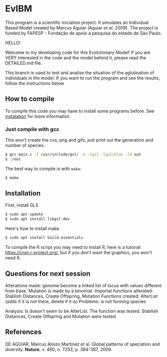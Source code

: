 # EvIBM

This program is a scientific iniciation project. It simulates an Individual Based Model created by Marcus Aguiar (Aguiar _et al_, 2009). The project is funded by FAPESP - Fundação de apoio a pesquisa do estado de São Paulo.

HELLO!

Welcome to my developing code for this Evolutionary Model! If you are VERY interested in the code and the model behind it, please read the DETAILED.md file.

This branch is used to test and analise the situation of the aglutination of individuals in the model. If you want to run the program and see the results, follow the instructions below

## How to compile

To compile this code you may have to install some programs before. See [instalation](#install) for more information.

### Just compile with gcc

This won't create the cvs, png and gifs, just print out the generation and number of species.

```bash
$ gcc main.c -I /usr/include/gsl/ -o -lgsl -lgslcblas -lm out
$ ./out
```

The best way to compile is with `make`:
```bash
$ make
```

## Installation <a name="install"></a>

First, install GLS

~~~bash
$ sudo apt update
$ sudo apt install libgsl-dev
~~~

Here's how to install make

```bash
$ sudo apt install build.essentials
```

To compile the R script you may need to install R, here is a tutorial: https://cran.r-project.org/, but if you don't want the graphics, you won't need R.

## Questions for next session

Alterations made: genome become a linked list of locus with values different from base. Mutation is made by a binomial.
Importat functions alterated: Stablish Distances, Create Offspring, Mutation
Functions created: AlterList (adds if it is not there, delete if it is)
Problems: is not forming species

Analysis:
	Is doesn't seem to be AlterList. The function was tested. Stablish Distances, Create Offspring and Mutation were tested

## References

DE AGUIAR, Marcus Aloizo Martinez et al. Global patterns of speciation and diversity. **Nature**, v. 460, n. 7253, p. 384-387, 2009.
